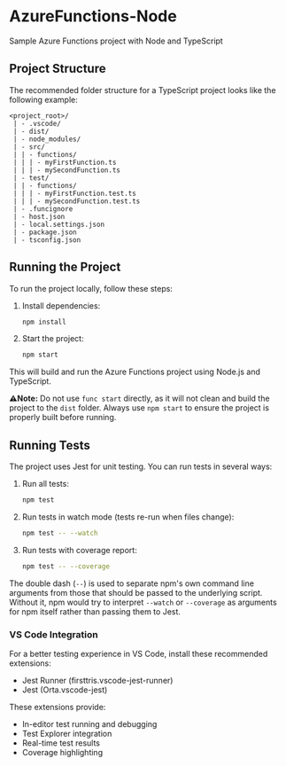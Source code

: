 # AzureFunctions-Node
Sample Azure Functions project with Node and TypeScript

## Project Structure
The recommended folder structure for a TypeScript project looks like the following example:
```text
<project_root>/
 | - .vscode/
 | - dist/
 | - node_modules/
 | - src/
 | | - functions/
 | | | - myFirstFunction.ts
 | | | - mySecondFunction.ts
 | - test/
 | | - functions/
 | | | - myFirstFunction.test.ts
 | | | - mySecondFunction.test.ts
 | - .funcignore
 | - host.json
 | - local.settings.json
 | - package.json
 | - tsconfig.json
```
## Running the Project

To run the project locally, follow these steps:

1. Install dependencies:
   ```bash
   npm install
   ```
2. Start the project:
   ```bash
   npm start
   ```

This will build and run the Azure Functions project using Node.js and TypeScript.

**⚠️Note:** Do not use `func start` directly, as it will not clean and build the project to the `dist` folder. Always use `npm start` to ensure the project is properly built before running.

## Running Tests

The project uses Jest for unit testing. You can run tests in several ways:

1. Run all tests:
   ```bash
   npm test
   ```

2. Run tests in watch mode (tests re-run when files change):
   ```bash
   npm test -- --watch
   ```

3. Run tests with coverage report:
   ```bash
   npm test -- --coverage
   ```

The double dash (`--`) is used to separate npm's own command line arguments from those that should be passed to the underlying script. Without it, npm would try to interpret `--watch` or `--coverage` as arguments for npm itself rather than passing them to Jest.

### VS Code Integration

For a better testing experience in VS Code, install these recommended extensions:
- Jest Runner (firsttris.vscode-jest-runner)
- Jest (Orta.vscode-jest)

These extensions provide:
- In-editor test running and debugging
- Test Explorer integration
- Real-time test results
- Coverage highlighting
